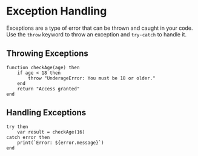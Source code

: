 # Exception Handling

Exceptions are a type of error that can be thrown and caught in your code. Use the `throw` keyword to throw an exception and `try-catch` to handle it.

## Throwing Exceptions

```simple_script
function checkAge(age) then
    if age < 18 then
        throw "UnderageError: You must be 18 or older."
    end
    return "Access granted"
end
```

## Handling Exceptions

```simple_script
try then
    var result = checkAge(16)
catch error then
    print(`Error: ${error.message}`)
end
```
